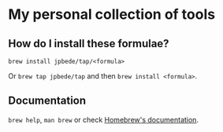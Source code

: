 # My personal collection of tools

## How do I install these formulae?
`brew install jpbede/tap/<formula>`

Or `brew tap jpbede/tap` and then `brew install <formula>`.

## Documentation
`brew help`, `man brew` or check [Homebrew's documentation](https://docs.brew.sh).
